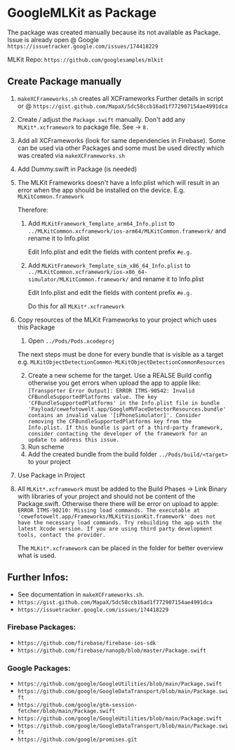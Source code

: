 # GoogleMLKit as Package

The package was created manually because its not available as Package.
Issue is already open @ Google
`https://issuetracker.google.com/issues/174418229`


MLKit Repo: `https://github.com/googlesamples/mlkit`


## Create Package manually

1. `makeXCFrameworks.sh` creates all XCFrameworks
    Further details in script or @ `https://gist.github.com/MapaX/5dc58ccb16ad1f772907154ae4991dca`
    
2. Create / adjust the `Package.swift` manually. Don't add any  `MLKit*.xcframework` to package file. See -> `8.`

3. Add all XCFrameworks (look for same dependencies in Firebase). Some can be used via other Packages 
    and some must be used directly which was created via  `makeXCFrameworks.sh` 

4. Add Dummy.swift in Package (is needed)

5. The MLKit Frameworks doesn't have a Info.plist which will result in an error when the app should be installed on the device.
    E.g. `MLKitCommon.framework`
    
    Therefore:
    1. Add `MLKitFramework_Template_arm64_Info.plist` 
        to `../MLKitCommon.xcframework/ios-arm64/MLKitCommon.framework/` and rename it to Info.plist
        
        Edit Info.plist and edit the fields with content prefix  `#e.g.`
        
    2. Add `MLKitFramework_Template_sim_x86_64_Info.plist` 
        to `../MLKitCommon.xcframework/ios-x86_64-simulator/MLKitCommon.framework/` and rename it to Info.plist
        
        Edit Info.plist and edit the fields with content prefix  `#e.g.`
        
        Do this for all `MLKit*.xcframework`

6. Copy  resources of the MLKit Frameworks to your project which uses this Package
    1. Open `../Pods/Pods.xcodeproj`
    
    The next steps must be done for every bundle that is visible as a target e.g. `MLKitObjectDetectionCommon-MLKitObjectDetectionCommonResources`
    
    2. Create a new scheme for the target. Use a REALSE Build config otherwise you get errors when upload the app to apple like:
        `[Transporter Error Output]: ERROR ITMS-90542: Invalid CFBundleSupportedPlatforms value. The key 'CFBundleSupportedPlatforms' in the Info.plist file in bundle 'Payload/cewefotowelt.app/GoogleMVFaceDetectorResources.bundle' contains an invalid value '[iPhoneSimulator]'. Consider removing the CFBundleSupportedPlatforms key from the Info.plist. If this bundle is part of a third-party framework, consider contacting the developer of the framework for an update to address this issue.`
    3. Run scheme
    4. Add the created bundle from the build folder `../Pods/build/<target>` to your project
    
7. Use Package in Project

8. All  `MLKit*.xcframework` must be added to the Build Phases -> Link Binary with libraries of your project and should not be content of the Package.swift. 
    Otherwise there there will be error on upload to apple:
    `ERROR ITMS-90210: Missing load commands. The executable at 'cewefotowelt.app/Frameworks/MLKitVisionKit.framework' does not have the necessary load commands. Try rebuilding the app with the latest Xcode version. If you are using third party development tools, contact the provider.`
    
    The  `MLKit*.xcframework` can be placed in the folder for better overview what is used.


## Further Infos:
- See documentation in `makeXCFrameworks.sh`.
- `https://gist.github.com/MapaX/5dc58ccb16ad1f772907154ae4991dca`
- `https://issuetracker.google.com/issues/174418229`


### Firebase Packages:
- `https://github.com/firebase/firebase-ios-sdk`
- `https://github.com/firebase/nanopb/blob/master/Package.swift`

### Google Packages:
- `https://github.com/google/GoogleUtilities/blob/main/Package.swift`
- `https://github.com/google/GoogleDataTransport/blob/main/Package.swift`
- `https://github.com/google/gtm-session-fetcher/blob/main/Package.swift`
- `https://github.com/google/GoogleUtilities/blob/main/Package.swift`
- `https://github.com/google/GoogleDataTransport/blob/main/Package.swift`
- `https://github.com/google/promises.git`
